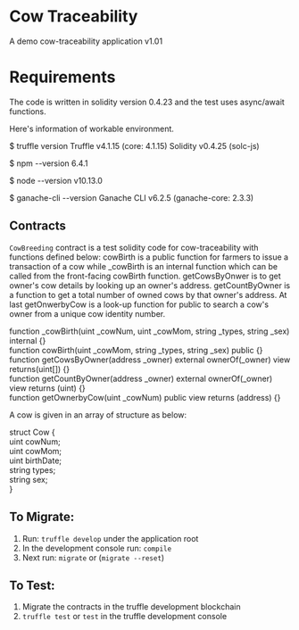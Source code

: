 # Cow Traceability
A demo cow-traceability application v1.01

# Requirements
The code is written in solidity version 0.4.23 and the test uses async/await functions.

Here's information of workable environment.

$ truffle version
Truffle v4.1.15 (core: 4.1.15)
Solidity v0.4.25 (solc-js)

$ npm --version
6.4.1

$ node --version
v10.13.0

$ ganache-cli --version
Ganache CLI v6.2.5 (ganache-core: 2.3.3)

## Contracts
`CowBreeding` contract is a test solidity code for cow-traceability with functions defined below: cowBirth is a public function for farmers to issue a transaction of a cow while _cowBirth is an internal function which can be called from the front-facing cowBirth function. getCowsByOnwer is to get owner's cow details by looking up an owner's address. getCountByOwner is a function to get a total number of owned cows by that owner's address. At last getOnwerbyCow is a look-up function for public to search a cow's owner from a unique cow identity number.

function _cowBirth(uint _cowNum, uint _cowMom, string _types, string _sex) internal {}  
function cowBirth(uint _cowMom, string _types, string _sex) public {}  
function getCowsByOwner(address _owner) external ownerOf(_owner) view returns(uint[]) {}  
function getCountByOwner(address _owner) external ownerOf(_owner) view returns (uint) {}  
function getOwnerbyCow(uint _cowNum) public view returns (address) {}

A cow is given in an array of structure as below:

struct Cow {  
  uint cowNum;  
  uint cowMom;  
  uint birthDate;  
  string types;  
  string sex;  
}

## To Migrate:
1. Run: `truffle develop` under the application root
2. In the development console run: `compile`
3. Next run: `migrate` or (`migrate --reset`)

## To Test:
1. Migrate the contracts in the truffle development blockchain
2. `truffle test` or `test` in the truffle development console

